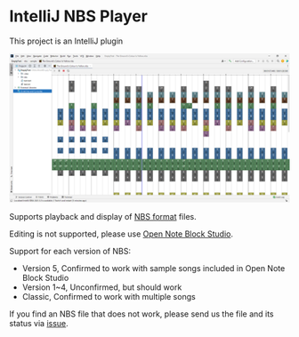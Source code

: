 # IntelliJ NBS Player

This project is an IntelliJ plugin

![Img](.github/readme/screenshot.png)

<!-- Plugin description -->
Supports playback and display of [NBS format](https://opennbs.org/nbs) files.

Editing is not supported, please use [Open Note Block Studio](https://opennbs.org/).

Support for each version of NBS:

- Version 5, Confirmed to work with sample songs included in Open Note Block Studio
- Version 1~4, Unconfirmed, but should work
- Classic, Confirmed to work with multiple songs

If you find an NBS file that does not work, please send us the file and its status
via [issue](https://github.com/MORIMORI0317/intellij-nbs-player/issues).

<!-- Plugin description end -->
